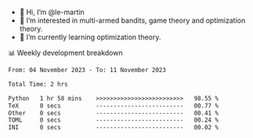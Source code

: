 - 👋 Hi, I’m @le-martin
- 👀 I’m interested in multi-armed bandits, game theory and optimization theory.
- 🌱 I’m currently learning optimization theory.
<!---- 💞️ I’m looking to collaborate on ...
- 📫 How to reach me ...-->

<!---
Tutorial for using WakaTime stats in GitHub profile: https://github.com/athul/waka-readme
-->

📊 Weekly development breakdown
<!--START_SECTION:waka-->

```txt
From: 04 November 2023 - To: 11 November 2023

Total Time: 2 hrs

Python   1 hr 58 mins    >>>>>>>>>>>>>>>>>>>>>>>>>   98.55 %
TeX      0 secs          -------------------------   00.77 %
Other    0 secs          -------------------------   00.41 %
TOML     0 secs          -------------------------   00.24 %
INI      0 secs          -------------------------   00.02 %
```

<!--END_SECTION:waka-->

<!---
le-martin/le-martin is a ✨ special ✨ repository because its `README.md` (this file) appears on your GitHub profile.
You can click the Preview link to take a look at your changes.
--->
